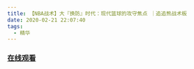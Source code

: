 ```yaml
---
title: 【NBA战术】大『换防』时代：现代篮球的攻守焦点 ｜追追熊战术板
date: 2020-02-21 22:07:40
tags:
  - 精华
---
```


### <a href="https://www.weibo.com/tv/v/Ivc2kFrIf?fid=1034:4474342780633111" target="_blank">在线观看</a>

